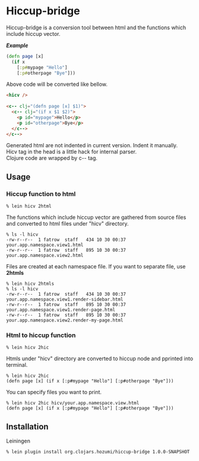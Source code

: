 # Hiccup-bridge

Hiccup-bridge is a conversion tool between html and the functions which include hiccup vector.

***Example***

```clojure
(defn page [x]
  (if x
    [:p#mypage "Hello"]
    [:p#otherpage "Bye"]))
```

Above code will be converted like bellow.

```html
<hicv />
    
<c-- clj="(defn page [x] $1)">
  <c-- clj="(if x $1 $2)">
    <p id="mypage">Hello</p>
    <p id="otherpage">Bye</p>
  </c-->
</c-->
```

Generated html are not indented in current version. Indent it manually.<br>
Hicv tag in the head is a little hack for internal parser.<br>
Clojure code are wrapped by c-- tag.<br>

## Usage

### Hiccup function to html

    % lein hicv 2html

The functions which include hiccup vector are gathered from source files and converted to html files under "hicv" directory.

    % ls -l hicv
    -rw-r--r--  1 fatrow  staff   434 10 30 00:37 your.app.namespace.view1.html
    -rw-r--r--  1 fatrow  staff   895 10 30 00:37 your.app.namespace.view2.html

Files are created at each namespace file.
If you want to separate file, use **2htmls**

    % lein hicv 2htmls
    % ls -l hicv
    -rw-r--r--  1 fatrow  staff   434 10 30 00:37 your.app.namespace.view1.render-sidebar.html
    -rw-r--r--  1 fatrow  staff   895 10 30 00:37 your.app.namespace.view1.render-page.html
    -rw-r--r--  1 fatrow  staff   895 10 30 00:37 your.app.namespace.view2.render-my-page.html

### Html to hiccup function

    % lein hicv 2hic

Htmls under "hicv" directory are converted to hiccup node and pprinted into terminal.

    % lein hicv 2hic 
    (defn page [x] (if x [:p#mypage "Hello"] [:p#otherpage "Bye"]))

You can specify files you want to print.

    % lein hicv 2hic hicv/your.app.namespace.view.html 
    (defn page [x] (if x [:p#mypage "Hello"] [:p#otherpage "Bye"]))

## Installation

Leiningen

    % lein plugin install org.clojars.hozumi/hiccup-bridge 1.0.0-SNAPSHOT

